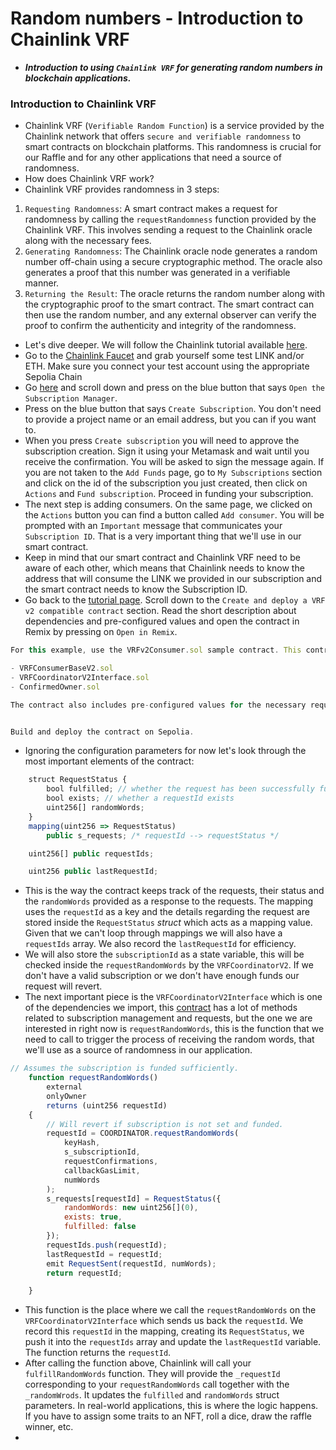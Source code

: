 # Random numbers - Introduction to Chainlink VRF
- ***Introduction to using `Chainlink VRF` for generating random numbers in blockchain applications.***

### Introduction to Chainlink VRF
- Chainlink VRF (`Verifiable Random Function`) is a service provided by the Chainlink network that offers `secure and verifiable randomness` to smart contracts on blockchain platforms. This randomness is crucial for our Raffle and for any other applications that need a source of randomness.
- How does Chainlink VRF work?
- Chainlink VRF provides randomness in 3 steps:
1. `Requesting Randomness`: A smart contract makes a request for randomness by calling the `requestRandomness` function provided by the Chainlink VRF. This involves sending a request to the Chainlink oracle along with the necessary fees.
2. `Generating Randomness`: The Chainlink oracle node generates a random number off-chain using a secure cryptographic method. The oracle also generates a proof that this number was generated in a verifiable manner.
3. `Returning the Result`: The oracle returns the random number along with the cryptographic proof to the smart contract. The smart contract can then use the random number, and any external observer can verify the proof to confirm the authenticity and integrity of the randomness.

- Let's dive deeper. We will follow the Chainlink tutorial available [here](https://docs.chain.link/vrf/v2/subscription/examples/get-a-random-number).
- Go to the [Chainlink Faucet](https://faucets.chain.link/sepolia) and grab yourself some test LINK and/or ETH. Make sure you connect your test account using the appropriate Sepolia Chain
- Go [here](https://docs.chain.link/vrf/v2/subscription/examples/get-a-random-number) and scroll down and press on the blue button that says `Open the Subscription Manager`.
- Press on the blue button that says `Create Subscription`. You don't need to provide a project name or an email address, but you can if you want to.
- When you press `Create subscription` you will need to approve the subscription creation. Sign it using your Metamask and wait until you receive the confirmation. You will be asked to sign the message again. If you are not taken to the `Add Funds` page, go to `My Subscriptions` section and click on the id of the subscription you just created, then click on `Actions` and `Fund subscription`. Proceed in funding your subscription.
- The next step is adding consumers. On the same page, we clicked on the `Actions` button you can find a button called `Add consumer`. You will be prompted with an `Important` message that communicates your `Subscription ID`. That is a very important thing that we'll use in our smart contract.
- Keep in mind that our smart contract and Chainlink VRF need to be aware of each other, which means that Chainlink needs to know the address that will consume the LINK we provided in our subscription and the smart contract needs to know the Subscription ID.
- Go back to the [tutorial page](https://docs.chain.link/vrf/v2/subscription/examples/get-a-random-number#create-and-deploy-a-vrf-v2-compatible-contract). Scroll down to the `Create and deploy a VRF v2 compatible contract` section. Read the short description about dependencies and pre-configured values and open the contract in Remix by pressing on `Open in Remix`.

```javascript
For this example, use the VRFv2Consumer.sol sample contract. This contract imports the following dependencies:

- VRFConsumerBaseV2.sol
- VRFCoordinatorV2Interface.sol
- ConfirmedOwner.sol

The contract also includes pre-configured values for the necessary request parameters such as vrfCoordinator address, gas lane keyHash, callbackGasLimit, requestConfirmations and number of random words numWords. You can change these parameters if you want to experiment on different testnets, but for this example you only need to specify subscriptionId when you deploy the contract.


Build and deploy the contract on Sepolia.
```

- Ignoring the configuration parameters for now let's look through the most important elements of the contract:

```javascript
    struct RequestStatus {
        bool fulfilled; // whether the request has been successfully fulfilled
        bool exists; // whether a requestId exists
        uint256[] randomWords;
    }
    mapping(uint256 => RequestStatus)
        public s_requests; /* requestId --> requestStatus */

    uint256[] public requestIds;

    uint256 public lastRequestId;
```

- This is the way the contract keeps track of the requests, their status and the `randomWords` provided as a response to the requests. The mapping uses the `requestId` as a key and the details regarding the request are stored inside the `RequestStatus` *struct* which acts as a mapping value. Given that we can't loop through mappings we will also have a `requestIds` array. We also record the `lastRequestId` for efficiency.
- We will also store the `subscriptionId` as a state variable, this will be checked inside the `requestRandomWords` by the `VRFCoordinatorV2`. If we don't have a valid subscription or we don't have enough funds our request will revert.
- The next important piece is the `VRFCoordinatorV2Interface` which is one of the dependencies we import, this [contract](https://github.com/smartcontractkit/chainlink/blob/develop/contracts/src/v0.8/vrf/interfaces/VRFCoordinatorV2Interface.sol) has a lot of methods related to subscription management and requests, but the one we are interested in right now is `requestRandomWords`, this is the function that we need to call to trigger the process of receiving the random words, that we'll use as a source of randomness in our application.

```javascript
// Assumes the subscription is funded sufficiently.
    function requestRandomWords()
        external
        onlyOwner
        returns (uint256 requestId)
    {
        // Will revert if subscription is not set and funded.
        requestId = COORDINATOR.requestRandomWords(
            keyHash,
            s_subscriptionId,
            requestConfirmations,
            callbackGasLimit,
            numWords
        );
        s_requests[requestId] = RequestStatus({
            randomWords: new uint256[](0),
            exists: true,
            fulfilled: false
        });
        requestIds.push(requestId);
        lastRequestId = requestId;
        emit RequestSent(requestId, numWords);
        return requestId;

    }
```

- This function is the place where we call the `requestRandomWords` on the `VRFCoordinatorV2Interface` which sends us back the `requestId`. We record this `requestId` in the mapping, creating its `RequestStatus`, we push it into the `requestIds` array and update the `lastRequestId` variable. The function returns the `requestId`.
- After calling the function above, Chainlink will call your `fulfillRandomWords` function. They will provide the `_requestId` corresponding to your `requestRandomWords` call together with the `_randomWrods`. It updates the `fulfilled` and `randomWords` struct parameters. In real-world applications, this is where the logic happens. If you have to assign some traits to an NFT, roll a dice, draw the raffle winner, etc.
- 